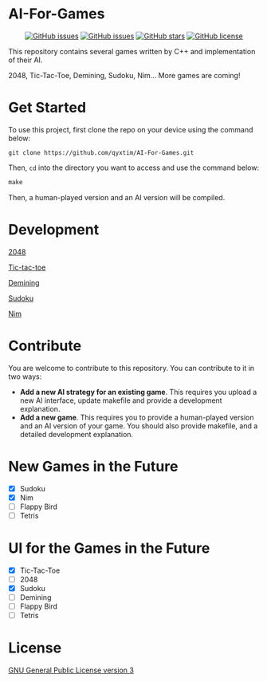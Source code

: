 # AI-For-Games
<p align="center">
  <a href="https://github.com/qyxtim/AI-For-Games/issues"><img alt="GitHub issues" src="https://img.shields.io/github/issues/qyxtim/AI-For-Games"></a>
  <a href="https://github.com/qyxtim/AI-For-Games"><img alt="GitHub issues" src="https://img.shields.io/github/last-commit/qyxtim/AI-For-Games"></a>
  <a href="https://github.com/qyxtim/AI-For-Games/stargazers"><img alt="GitHub stars" src="https://img.shields.io/github/stars/qyxtim/AI-For-Games"></a>
  <a href="https://github.com/qyxtim/AI-For-Games/blob/main/LICENSE"><img alt="GitHub license" src="https://img.shields.io/github/license/qyxtim/AI-For-Games"></a>

This repository contains several games written by C++ and implementation of their AI.

2048, Tic-Tac-Toe, Demining, Sudoku, Nim... More games are coming!

# Get Started
To use this project, first clone the repo on your device using the command below:

```
git clone https://github.com/qyxtim/AI-For-Games.git
```

Then, `cd` into the directory you want to access and use the command below:

```makefile
make
```

Then, a human-played version and an AI version will be compiled.

# Development

[2048](https://github.com/qyxtim/AI-For-Games/tree/main/2048)

[Tic-tac-toe](https://github.com/qyxtim/AI-For-Games/tree/main/tic-tac-toe)

[Demining](https://github.com/qyxtim/AI-For-Games/tree/main/demining)

[Sudoku](https://github.com/qyxtim/AI-For-Games/tree/main/sudoku)

[Nim](https://github.com/qyxtim/AI-For-Games/tree/main/nim)

# Contribute
You are welcome to contribute to this repository. You can contribute to it in two ways:

- **Add a new AI strategy for an existing game**. This requires you upload a new AI interface, update makefile and provide a development explanation.
- **Add a new game**. This requires you to provide a human-played version and an AI version of your game. You should also provide makefile, and a detailed development explanation.

# New Games in the Future

- [x] Sudoku
- [x] Nim
- [ ] Flappy Bird
- [ ] Tetris

# UI for the Games in the Future
- [x] Tic-Tac-Toe
- [ ] 2048
- [x] Sudoku
- [ ] Demining
- [ ] Flappy Bird
- [ ] Tetris

# License
[GNU General Public License version 3](https://opensource.org/licenses/GPL-3.0)

